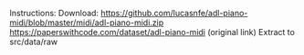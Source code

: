 Instructions:
Download: https://github.com/lucasnfe/adl-piano-midi/blob/master/midi/adl-piano-midi.zip 
https://paperswithcode.com/dataset/adl-piano-midi (original link)
Extract to src/data/raw